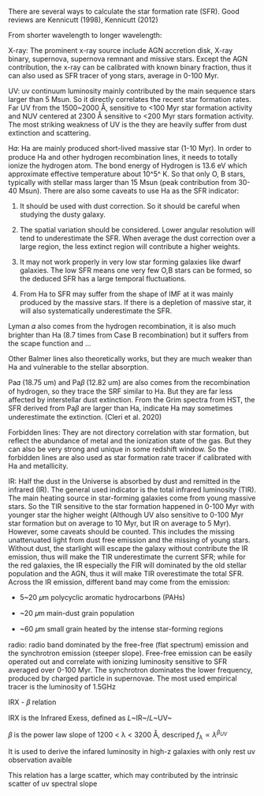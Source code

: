 There are several ways to calculate the star formation rate (SFR). Good reviews are Kennicutt (1998), Kennicutt (2012)

From shorter wavelength to longer wavelength:

X-ray: The prominent x-ray source include AGN accretion disk, X-ray binary, supernova, supernova remnant and missive stars. Except the AGN contribution, the x-ray can be calibrated with known binary fraction, thus it can also used as SFR tracer of yong stars, average in 0-100 Myr.



UV: uv continuum luminosity mainly contributed by the main sequence stars larger than 5 Msun. So it directly correlates the recent star formation rates. Far UV from the 1500~2000 Å, sensitive to <100 Myr star formation activity and NUV centered at 2300 Å sensitive to <200 Myr stars formation activity. The most striking weakness of UV is the they are heavily suffer from dust extinction and scattering.



H𝛼:  Ha are mainly produced short-lived massive star (1-10 Myr). In order to produce Ha and other hydrogen recombination lines, it needs to totally ionize the hydrogen atom. The bond energy of Hydrogen is 13.6 eV which approximate effective temperature about 10^5^ K. So that only O, B stars, typically with stellar mass larger than 15 Msun (peak contribution from 30-40 Msun). There are also some caveats to use Ha as the SFR indicator:

1. It should be used with dust correction. So it should be careful when studying the dusty galaxy. 
2. The spatial variation should be considered. Lower angular resolution will tend to underestimate the SFR. When average the dust correction over a large region, the less extinct region will contribute a higher weights.
3. It may not work properly in very low star forming galaxies like dwarf galaxies. The low SFR means one very few O,B stars can be formed, so the deduced SFR has a large temporal fluctuations.

4. From Ha to SFR may suffer from the shape of IMF at it was mainly produced by the massive stars. If there is a depletion of massive star, it will also systematically underestimate the SFR.

Lyman 𝛼 also comes from the hydrogen recombination, it is also much brighter than Ha (8.7 times from Case B recombination) but it suffers from the scape function and ...

Other Balmer lines also theoretically works, but they are much weaker than Ha and vulnerable to the stellar absorption.  

Pa𝛼 (18.75 um) and Pa𝛽 (12.82 um) are also comes from the recombination of hydrogen, so they trace the SRF similar to Ha. But they are far less affected by interstellar dust extinction. From the Grim spectra from HST, the SFR derived from Pa𝛽 are larger than Ha, indicate Ha may sometimes underestimate the extinction. (Cleri et al. 2020)



Forbidden lines: They are not directory correlation with star formation, but reflect the abundance of metal and the ionization state of the gas. But they can also be very strong and unique in some redshift window. So the forbidden lines are also used  as star formation rate tracer if calibrated with Ha and metallicity. 



IR: Half the dust in the Universe is absorbed by dust and remitted in the infrared (IR). The general used indicator is the total infrared luminosity (TIR).  The main heating source in star-forming galaxies come from young massive stars. So the TIR sensitive to the star formation happened in 0-100 Myr with younger star the higher weight (Although UV also sensitive to 0-100 Myr star formation but on average to 10 Myr, but IR on average to 5 Myr). However, some caveats should be counted. This includes the missing unattenuated light from dust free emission and the missing of young stars. Without dust, the starlight will escape the galaxy without contribute the IR emission, thus will make the TIR underestimate the current SFR; while for the red galaxies, the IR especially the FIR will dominated by the old stellar population and the AGN, thus it will make TIR overestimate the total SFR.  Across the IR emission, different band may come from the emission:

- 5~20 𝜇m polycyclic aromatic hydrocarbons (PAHs)

- ~20 𝜇m main-dust grain population

- ~60 𝜇m small grain heated by the intense star-forming regions



radio: radio band dominated by the free-free (flat spectrum) emission and the synchrotron emission (steeper slope). Free-free emission can be easily operated out and correlate with ionizing luminosity sensitive to SFR averaged over 0-100 Myr.  The synchrotron dominates the lower frequency, produced by charged particle in supernovae. The most used empirical tracer is the luminosity of 1.5GHz





IRX - 𝛽 relation

IRX is the Infrared Exess, defined as *L*~IR~/*L*~UV~ 

𝛽 is the power law slope of  1200 < λ < 3200 Å, descriped $f_λ ∝ λ^{β_{UV}}$

It is used to derive the infared luminosity in high-z galaxies with only rest uv observation avaible

This relation has a large scatter, which may contributed by the intrinsic scatter of uv spectral slope

